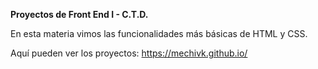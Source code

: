 **Proyectos de Front End I - C.T.D.**

En esta materia vimos las funcionalidades más básicas de HTML y CSS.

Aquí pueden ver los proyectos: https://mechivk.github.io/

